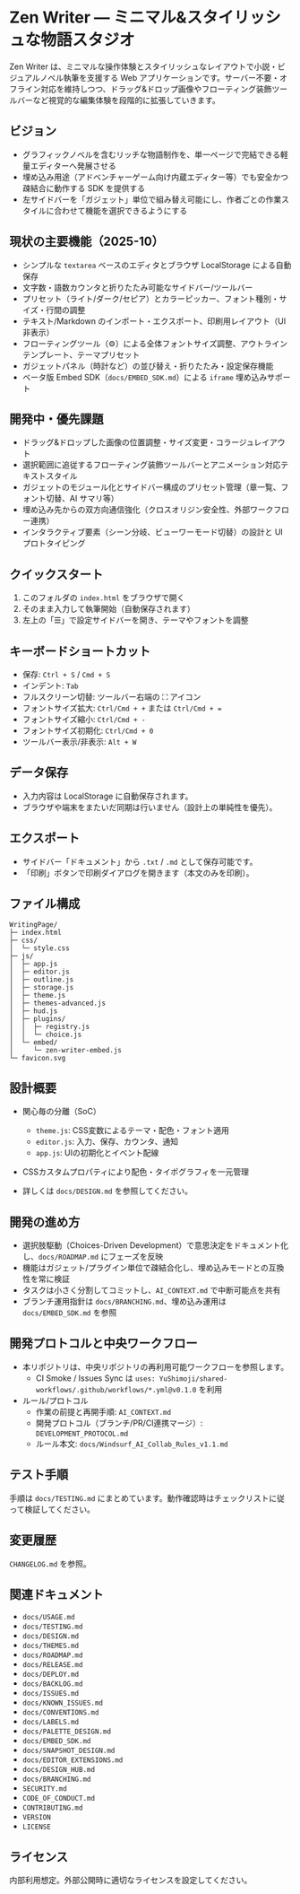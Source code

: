 # Zen Writer — ミニマル&スタイリッシュな物語スタジオ

Zen Writer は、ミニマルな操作体験とスタイリッシュなレイアウトで小説・ビジュアルノベル執筆を支援する Web アプリケーションです。サーバー不要・オフライン対応を維持しつつ、ドラッグ&ドロップ画像やフローティング装飾ツールバーなど視覚的な編集体験を段階的に拡張していきます。

## ビジョン

- グラフィックノベルを含むリッチな物語制作を、単一ページで完結できる軽量エディターへ発展させる
- 埋め込み用途（アドベンチャーゲーム向け内蔵エディター等）でも安全かつ疎結合に動作する SDK を提供する
- 左サイドバーを「ガジェット」単位で組み替え可能にし、作者ごとの作業スタイルに合わせて機能を選択できるようにする

## 現状の主要機能（2025-10）

- シンプルな `textarea` ベースのエディタとブラウザ LocalStorage による自動保存
- 文字数・語数カウンタと折りたたみ可能なサイドバー/ツールバー
- プリセット（ライト/ダーク/セピア）とカラーピッカー、フォント種別・サイズ・行間の調整
- テキスト/Markdown のインポート・エクスポート、印刷用レイアウト（UI 非表示）
- フローティングツール（⚙️）による全体フォントサイズ調整、アウトラインテンプレート、テーマプリセット
- ガジェットパネル（時計など）の並び替え・折りたたみ・設定保存機能
- ベータ版 Embed SDK（`docs/EMBED_SDK.md`）による `iframe` 埋め込みサポート

## 開発中・優先課題

- ドラッグ&ドロップした画像の位置調整・サイズ変更・コラージュレイアウト
- 選択範囲に追従するフローティング装飾ツールバーとアニメーション対応テキストスタイル
- ガジェットのモジュール化とサイドバー構成のプリセット管理（章一覧、フォント切替、AI サマリ等）
- 埋め込み先からの双方向通信強化（クロスオリジン安全性、外部ワークフロー連携）
- インタラクティブ要素（シーン分岐、ビューワーモード切替）の設計と UI プロトタイピング

## クイックスタート

1. このフォルダの `index.html` をブラウザで開く
2. そのまま入力して執筆開始（自動保存されます）
3. 左上の「☰」で設定サイドバーを開き、テーマやフォントを調整

## キーボードショートカット

- 保存: `Ctrl + S` / `Cmd + S`
- インデント: `Tab`
- フルスクリーン切替: ツールバー右端の ⛶ アイコン
- フォントサイズ拡大: `Ctrl/Cmd + +` または `Ctrl/Cmd + =`
- フォントサイズ縮小: `Ctrl/Cmd + -`
- フォントサイズ初期化: `Ctrl/Cmd + 0`
- ツールバー表示/非表示: `Alt + W`

## データ保存

- 入力内容は LocalStorage に自動保存されます。
- ブラウザや端末をまたいだ同期は行いません（設計上の単純性を優先）。

## エクスポート

- サイドバー「ドキュメント」から `.txt` / `.md` として保存可能です。
 - 「印刷」ボタンで印刷ダイアログを開きます（本文のみを印刷）。

## ファイル構成

```text
WritingPage/
├─ index.html
├─ css/
│  └─ style.css
├─ js/
│  ├─ app.js
│  ├─ editor.js
│  ├─ outline.js
│  ├─ storage.js
│  ├─ theme.js
│  ├─ themes-advanced.js
│  ├─ hud.js
│  ├─ plugins/
│  │  ├─ registry.js
│  │  └─ choice.js
│  └─ embed/
│     └─ zen-writer-embed.js
└─ favicon.svg
```

## 設計概要

- 関心毎の分離（SoC）
  - `theme.js`: CSS変数によるテーマ・配色・フォント適用
  - `editor.js`: 入力、保存、カウンタ、通知
  - `app.js`: UIの初期化とイベント配線
- CSSカスタムプロパティにより配色・タイポグラフィを一元管理

- 詳しくは `docs/DESIGN.md` を参照してください。

## 開発の進め方

- 選択肢駆動（Choices-Driven Development）で意思決定をドキュメント化し、`docs/ROADMAP.md` にフェーズを反映
- 機能はガジェット/プラグイン単位で疎結合化し、埋め込みモードとの互換性を常に検証
- タスクは小さく分割してコミットし、`AI_CONTEXT.md` で中断可能点を共有
- ブランチ運用指針は `docs/BRANCHING.md`、埋め込み運用は `docs/EMBED_SDK.md` を参照

## 開発プロトコルと中央ワークフロー

- 本リポジトリは、中央リポジトリの再利用可能ワークフローを参照します。
  - CI Smoke / Issues Sync は `uses: YuShimoji/shared-workflows/.github/workflows/*.yml@v0.1.0` を利用
- ルール/プロトコル
  - 作業の前提と再開手順: `AI_CONTEXT.md`
  - 開発プロトコル（ブランチ/PR/CI連携マージ）: `DEVELOPMENT_PROTOCOL.md`
  - ルール本文: `docs/Windsurf_AI_Collab_Rules_v1.1.md`

## テスト手順

手順は `docs/TESTING.md` にまとめています。動作確認時はチェックリストに従って検証してください。

## 変更履歴

`CHANGELOG.md` を参照。

## 関連ドキュメント

- `docs/USAGE.md`
- `docs/TESTING.md`
- `docs/DESIGN.md`
- `docs/THEMES.md`
- `docs/ROADMAP.md`
- `docs/RELEASE.md`
- `docs/DEPLOY.md`
- `docs/BACKLOG.md`
- `docs/ISSUES.md`
- `docs/KNOWN_ISSUES.md`
- `docs/CONVENTIONS.md`
- `docs/LABELS.md`
- `docs/PALETTE_DESIGN.md`
- `docs/EMBED_SDK.md`
- `docs/SNAPSHOT_DESIGN.md`
- `docs/EDITOR_EXTENSIONS.md`
- `docs/DESIGN_HUB.md`
- `docs/BRANCHING.md`
- `SECURITY.md`
- `CODE_OF_CONDUCT.md`
- `CONTRIBUTING.md`
- `VERSION`
- `LICENSE`

## ライセンス

内部利用想定。外部公開時に適切なライセンスを設定してください。

